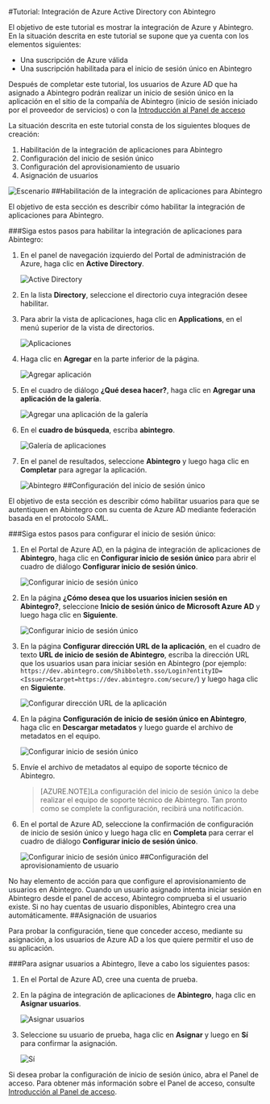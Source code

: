 <properties 
    pageTitle="Tutorial: Integración de Azure Active Directory con Abintegro | Microsoft Azure" 
    description="Aprenda a usar Abintegro con Azure Active Directory para habilitar el inicio de sesión único, el aprovisionamiento automatizado, etc." 
    services="active-directory" 
    authors="jeevansd"  
    documentationCenter="na" 
    manager="stevenpo"/>
<tags 
    ms.service="active-directory" 
    ms.devlang="na" 
    ms.topic="article" 
    ms.tgt_pltfrm="na" 
    ms.workload="identity" 
    ms.date="01/14/2016" 
    ms.author="jeedes" />

#Tutorial: Integración de Azure Active Directory con Abintegro

El objetivo de este tutorial es mostrar la integración de Azure y Abintegro. En la situación descrita en este tutorial se supone que ya cuenta con los elementos siguientes:

-   Una suscripción de Azure válida
-   Una suscripción habilitada para el inicio de sesión único en Abintegro

Después de completar este tutorial, los usuarios de Azure AD que ha asignado a Abintegro podrán realizar un inicio de sesión único en la aplicación en el sitio de la compañía de Abintegro (inicio de sesión iniciado por el proveedor de servicios) o con la [Introducción al Panel de acceso](active-directory-saas-access-panel-introduction.md)

La situación descrita en este tutorial consta de los siguientes bloques de creación:

1.  Habilitación de la integración de aplicaciones para Abintegro
2.  Configuración del inicio de sesión único
3.  Configuración del aprovisionamiento de usuario
4.  Asignación de usuarios

![Escenario](./media/active-directory-saas-abintegro-tutorial/IC790076.png "Escenario")
##Habilitación de la integración de aplicaciones para Abintegro

El objetivo de esta sección es describir cómo habilitar la integración de aplicaciones para Abintegro.

###Siga estos pasos para habilitar la integración de aplicaciones para Abintegro:

1.  En el panel de navegación izquierdo del Portal de administración de Azure, haga clic en **Active Directory**.

    ![Active Directory](./media/active-directory-saas-abintegro-tutorial/IC700993.png "Active Directory")

2.  En la lista **Directory**, seleccione el directorio cuya integración desee habilitar.

3.  Para abrir la vista de aplicaciones, haga clic en **Applications**, en el menú superior de la vista de directorios.

    ![Aplicaciones](./media/active-directory-saas-abintegro-tutorial/IC700994.png "Aplicaciones")

4.  Haga clic en **Agregar** en la parte inferior de la página.

    ![Agregar aplicación](./media/active-directory-saas-abintegro-tutorial/IC749321.png "Agregar aplicación")

5.  En el cuadro de diálogo **¿Qué desea hacer?**, haga clic en **Agregar una aplicación de la galería**.

    ![Agregar una aplicación de la galería](./media/active-directory-saas-abintegro-tutorial/IC749322.png "Agregar una aplicación de la galería")

6.  En el **cuadro de búsqueda**, escriba **abintegro**.

    ![Galería de aplicaciones](./media/active-directory-saas-abintegro-tutorial/IC790077.png "Galería de aplicaciones")

7.  En el panel de resultados, seleccione **Abintegro** y luego haga clic en **Completar** para agregar la aplicación.

    ![Abintegro](./media/active-directory-saas-abintegro-tutorial/IC790078.png "Abintegro")
##Configuración del inicio de sesión único

El objetivo de esta sección es describir cómo habilitar usuarios para que se autentiquen en Abintegro con su cuenta de Azure AD mediante federación basada en el protocolo SAML.

###Siga estos pasos para configurar el inicio de sesión único:

1.  En el Portal de Azure AD, en la página de integración de aplicaciones de **Abintegro**, haga clic en **Configurar inicio de sesión único** para abrir el cuadro de diálogo **Configurar inicio de sesión único**.

    ![Configurar inicio de sesión único](./media/active-directory-saas-abintegro-tutorial/IC790079.png "Configurar inicio de sesión único")

2.  En la página **¿Cómo desea que los usuarios inicien sesión en Abintegro?**, seleccione **Inicio de sesión único de Microsoft Azure AD** y luego haga clic en **Siguiente**.

    ![Configurar inicio de sesión único](./media/active-directory-saas-abintegro-tutorial/IC790080.png "Configurar inicio de sesión único")

3.  En la página **Configurar dirección URL de la aplicación**, en el cuadro de texto **URL de inicio de sesión de Abintegro**, escriba la dirección URL que los usuarios usan para iniciar sesión en Abintegro (por ejemplo: `https://dev.abintegro.com/Shibboleth.sso/Login?entityID=<Issuer>&target=https://dev.abintegro.com/secure/`) y luego haga clic en **Siguiente**.

    ![Configurar dirección URL de la aplicación](./media/active-directory-saas-abintegro-tutorial/IC790081.png "Configurar dirección URL de la aplicación")

4.  En la página **Configuración de inicio de sesión único en Abintegro**, haga clic en **Descargar metadatos** y luego guarde el archivo de metadatos en el equipo.

    ![Configurar inicio de sesión único](./media/active-directory-saas-abintegro-tutorial/IC790082.png "Configurar inicio de sesión único")

5.  Envíe el archivo de metadatos al equipo de soporte técnico de Abintegro.

    >[AZURE.NOTE]La configuración del inicio de sesión único la debe realizar el equipo de soporte técnico de Abintegro. Tan pronto como se complete la configuración, recibirá una notificación.

6.  En el portal de Azure AD, seleccione la confirmación de configuración de inicio de sesión único y luego haga clic en **Completa** para cerrar el cuadro de diálogo **Configurar inicio de sesión único**.

    ![Configurar inicio de sesión único](./media/active-directory-saas-abintegro-tutorial/IC790083.png "Configurar inicio de sesión único")
##Configuración del aprovisionamiento de usuario

No hay elemento de acción para que configure el aprovisionamiento de usuarios en Abintegro. Cuando un usuario asignado intenta iniciar sesión en Abintegro desde el panel de acceso, Abintegro comprueba si el usuario existe. Si no hay cuentas de usuario disponibles, Abintegro crea una automáticamente.
##Asignación de usuarios

Para probar la configuración, tiene que conceder acceso, mediante su asignación, a los usuarios de Azure AD a los que quiere permitir el uso de su aplicación.

###Para asignar usuarios a Abintegro, lleve a cabo los siguientes pasos:

1.  En el Portal de Azure AD, cree una cuenta de prueba.

2.  En la página de integración de aplicaciones de **Abintegro**, haga clic en **Asignar usuarios**.

    ![Asignar usuarios](./media/active-directory-saas-abintegro-tutorial/IC790084.png "Asignar usuarios")

3.  Seleccione su usuario de prueba, haga clic en **Asignar** y luego en **Sí** para confirmar la asignación.

    ![Sí](./media/active-directory-saas-abintegro-tutorial/IC767830.png "Sí")

Si desea probar la configuración de inicio de sesión único, abra el Panel de acceso. Para obtener más información sobre el Panel de acceso, consulte [Introducción al Panel de acceso](active-directory-saas-access-panel-introduction.md).

<!---HONumber=AcomDC_0121_2016-->